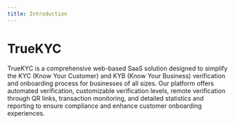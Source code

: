 ```yaml
---
title: Introduction
---
```


# TrueKYC

TrueKYC is a comprehensive web-based SaaS solution designed to simplify the KYC (Know Your Customer) and KYB (Know Your Business) verification and onboarding process for businesses of all sizes. Our platform offers automated verification, customizable verification levels, remote verification through QR links, transaction monitoring, and detailed statistics and reporting to ensure compliance and enhance customer onboarding experiences.